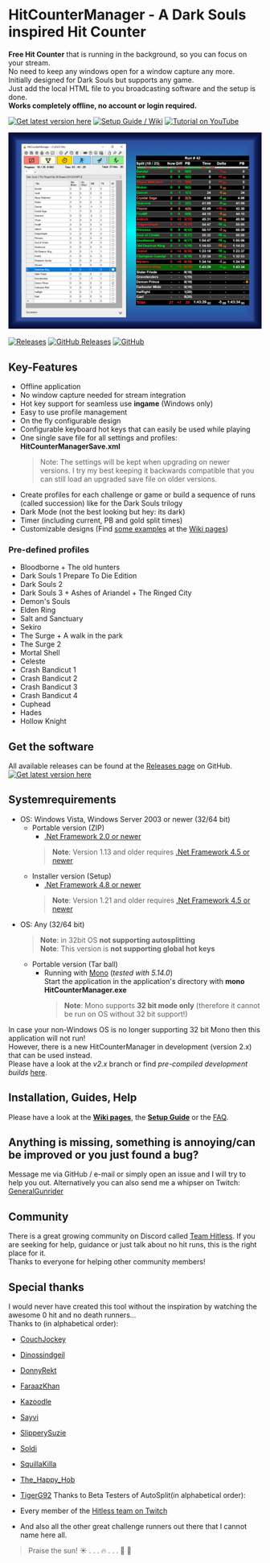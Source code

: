 # HitCounterManager - A Dark Souls inspired Hit Counter

**Free Hit Counter** that is running in the background, so you can focus on your stream.  
No need to keep any windows open for a window capture any more.  
Initially designed for Dark Souls but supports any game.  
Just add the local HTML file to you broadcasting software and the setup is done.  
**Works completely offline, no account or login required.**

[![Get latest version here](https://img.shields.io/badge/-Get%20latest%20version%20here-brightgreen?longCache=true&style=for-the-badge)](../../releases/latest)
[![Setup Guide / Wiki](https://img.shields.io/badge/-Setup%20Guide%20%2F%20Wiki-blue?longCache=true&style=for-the-badge)](../../wiki)
[![Tutorial on YouTube](https://img.shields.io/badge/-Tutorial%20on%20YouTube-red?longCache=true&style=for-the-badge)](https://www.youtube.com/watch?v=iXGExlS4xeM&list=PLvBCl9o55PB7BYB7vXVxQuP5J27X_XXzm)

<p align="center"><a href="Images/Preview.png"><img src="Images/Preview.png" alt="Preview" width="700px"/></a></p>

[![Releases](https://img.shields.io/github/release/topeterk/HitCounterManager.svg?label=Latest%20release:&longCache=true&style=for-the-badge&colorB=0088FF)](../../releases/latest)
[![GitHub Releases](https://img.shields.io/github/downloads/topeterk/HitCounterManager/total.svg?label=Downloads:&longCache=true&style=for-the-badge&colorB=0088FF)](../../releases)
[![GitHub](https://img.shields.io/github/license/topeterk/HitCounterManager.svg?label=License:&longCache=true&style=for-the-badge&colorB=0088FF)](LICENSE)

## Key-Features

* Offline application
* No window capture needed for stream integration
* Hot key support for seamless use **ingame** (Windows only)
* Easy to use profile management
* On the fly configurable design
* Configurable keyboard hot keys that can easily be used while playing
* One single save file for all settings and profiles: **HitCounterManagerSave.xml**
  > Note: The settings will be kept when upgrading on newer versions.
  > I try my best keeping it backwards compatible that you can still load an upgraded save file on older versions.
* Create profiles for each challenge or game or build a sequence of runs (called succession) like for the Dark Souls trilogy
* Dark Mode (not the best looking but hey: its dark)
* Timer (including current, PB and gold split times)
* Customizable designs (Find [some examples](../../wiki/Designs) at the [Wiki pages](../../wiki))

### Pre-defined profiles

* Bloodborne + The old hunters
* Dark Souls 1 Prepare To Die Edition
* Dark Souls 2
* Dark Souls 3 + Ashes of Ariandel + The Ringed City
* Demon's Souls
* Elden Ring
* Salt and Sanctuary
* Sekiro
* The Surge + A walk in the park
* The Surge 2
* Mortal Shell
* Celeste
* Crash Bandicut 1 
* Crash Bandicut 2
* Crash Bandicut 3
* Crash Bandicut 4
* Cuphead
* Hades
* Hollow Knight

## Get the software
All available releases can be found at the [Releases page](../../releases) on GitHub.  
[![Get latest version here](https://img.shields.io/badge/-Get%20latest%20version%20here-brightgreen?longCache=true&style=for-the-badge)](../../releases/latest)

## Systemrequirements
* OS: Windows Vista, Windows Server 2003 or newer (32/64 bit)
  * Portable version (ZIP)
    * [.Net Framework 2.0 or newer](https://www.microsoft.com/net)
    > **Note**: Version 1.13 and older requires [.Net Framework 4.5 or newer](https://www.microsoft.com/net)
  * Installer version (Setup)
    * [.Net Framework 4.8 or newer](https://www.microsoft.com/net)
    > **Note**: Version 1.21 and older requires [.Net Framework 4.5 or newer](https://www.microsoft.com/net)
* OS: Any (32/64 bit)
  > **Note**: in 32bit OS **not supporting autosplitting**  
  > **Note**: This version is **not supporting global hot keys**  
  * Portable version (Tar ball)
    * Running with [Mono](https://www.mono-project.com/) (_tested with 5.14.0_)  
      Start the application in the application's directory with **mono HitCounterManager.exe**  
      > **Note**: Mono supports **32 bit mode only** (therefore it cannot be run on OS without 32 bit support!)

In case your non-Windows OS is no longer supporting 32 bit Mono then this application will not run!  
However, there is a new HitCounterManager in development (version 2.x) that can be used instead.  
Please have a look at the _v2.x_ branch or find *pre-compiled development builds* [here](../../issues/21).

## Installation, Guides, Help
Please have a look at the **[Wiki pages](../../wiki)**, the **[Setup Guide](../../wiki/SetupGuide)** or the [FAQ](../../wiki/SetupGuide#FAQ).

## Anything is missing, something is annoying/can be improved or you just found a bug?
Message me via GitHub / e-mail or simply open an issue and I will try to help you out. Alternatively you can also send me a whipser on Twitch: [GeneralGunrider](https://www.twitch.tv/generalgunrider)

## Community
There is a great growing community on Discord called [Team Hitless](https://discord.gg/4E7cSK7).
If you are seeking for help, guidance or just talk about no hit runs, this is the right place for it.  
Thanks to everyone for helping other community members!

## Special thanks
I would never have created this tool without the inspiration by watching the awesome 0 hit and no death runners...  
Thanks to (in alphabetical order):
* [CouchJockey](https://www.twitch.tv/couchjockey)
* [Dinossindgeil](https://www.twitch.tv/dinossindgeil)
* [DonnyRekt](https://www.twitch.tv/donnyrekt)
* [FaraazKhan](https://www.twitch.tv/faraazkhan)
* [Kazoodle](https://www.twitch.tv/kazoodle)
* [Sayvi](https://www.twitch.tv/sayvi)
* [SlipperySuzie](https://www.twitch.tv/slipperysuzie)
* [Soldi](https://www.twitch.tv/soldi)
* [SquillaKilla](https://www.twitch.tv/squillakilla)
* [The_Happy_Hob](https://www.twitch.tv/the_happy_hob)
* [TigerG92](https://www.twitch.tv/tigerg92)
Thanks to Beta Testers of AutoSplit(in alphabetical order):



* Every member of the [Hitless team on Twitch](https://www.twitch.tv/team/hitless)
* And also all the other great challenge runners out there that I cannot name here all.
  
> Praise the sun!  :sunny: . . . :fire: . . .  :running: :dash: 
